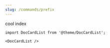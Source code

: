 ```yaml
---
slug: /commands/prefix
---
```



cool index

```mdx-code-block
import DocCardList from '@theme/DocCardList';

<DocCardList />
```
